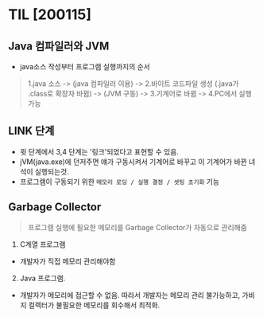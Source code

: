 TIL [200115]
=====

## Java 컴파일러와 JVM
- java소스 작성부터 프로그램 실행까지의 순서  
> 1.java 소스 -> (java 컴파일러 이용) -> 2.바이트 코드파일 생성 (.java가 .class로 확장자 바뀜) -> (JVM 구동) -> 3.기계어로 바뀜 -> 4.PC에서 실행 가능  

## LINK 단계
- 윗 단계에서 3,4 단계는 '링크'되었다고 표현할 수 있음.
- jVM(java.exe)에 던저주면 얘가 구동시켜서 기계어로 바꾸고 이 기계어가 바뀐 녀석이 실행되는것.
- 프로그램이 구동되기 위한 `메모리 로딩 / 실행 결정 / 셋팅 초기화` 기능


## Garbage Collector
>프로그램 실행에 필요한 메모리를 Garbage Collector가 자동으로 관리해줌

1. C계열 프로그램
- 개발자가 직접 메모리 관리해야함

2. Java 프로그램.
- 개발자가 메모리에 접근할 수 없음.
따라서 개발자는 메모리 관리 불가능하고, 가비지 컬렉터가 불필요한 메모리를 회수해서 최적화.



